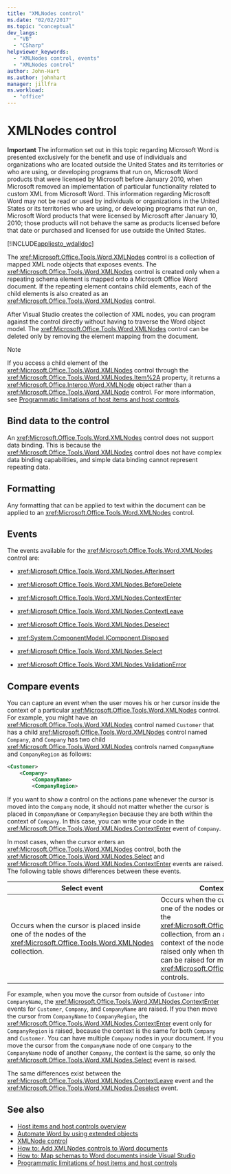 ```yaml
---
title: "XMLNodes control"
ms.date: "02/02/2017"
ms.topic: "conceptual"
dev_langs:
  - "VB"
  - "CSharp"
helpviewer_keywords:
  - "XMLNodes control, events"
  - "XMLNodes control"
author: John-Hart
ms.author: johnhart
manager: jillfra
ms.workload:
  - "office"
---
```

# XMLNodes control
  **Important** The information set out in this topic regarding Microsoft Word is presented exclusively for the benefit and use of individuals and organizations who are located outside the United States and its territories or who are using, or developing programs that run on, Microsoft Word products that were licensed by Microsoft before January 2010, when Microsoft removed an implementation of particular functionality related to custom XML from Microsoft Word. This information regarding Microsoft Word may not be read or used by individuals or organizations in the United States or its territories who are using, or developing programs that run on, Microsoft Word products that were licensed by Microsoft after January 10, 2010; those products will not behave the same as products licensed before that date or purchased and licensed for use outside the United States.

 [!INCLUDE[appliesto_wdalldoc](../vsto/includes/appliesto-wdalldoc-md.md)]

 The <xref:Microsoft.Office.Tools.Word.XMLNodes> control is a collection of mapped XML node objects that exposes events. The <xref:Microsoft.Office.Tools.Word.XMLNodes> control is created only when a repeating schema element is mapped onto a Microsoft Office Word document. If the repeating element contains child elements, each of the child elements is also created as an <xref:Microsoft.Office.Tools.Word.XMLNodes> control.

 After Visual Studio creates the collection of XML nodes, you can program against the control directly without having to traverse the Word object model. The <xref:Microsoft.Office.Tools.Word.XMLNodes> control can be deleted only by removing the element mapping from the document.

> [!NOTE]
>  If you access a child element of the <xref:Microsoft.Office.Tools.Word.XMLNodes> control through the <xref:Microsoft.Office.Tools.Word.XMLNodes.Item%2A> property, it returns a <xref:Microsoft.Office.Interop.Word.XMLNode> object rather than a <xref:Microsoft.Office.Tools.Word.XMLNode> control. For more information, see [Programmatic limitations of host items and host controls](../vsto/programmatic-limitations-of-host-items-and-host-controls.md).

## Bind data to the control
 An <xref:Microsoft.Office.Tools.Word.XMLNodes> control does not support data binding. This is because the <xref:Microsoft.Office.Tools.Word.XMLNodes> control does not have complex data binding capabilities, and simple data binding cannot represent repeating data.

## Formatting
 Any formatting that can be applied to text within the document can be applied to an <xref:Microsoft.Office.Tools.Word.XMLNodes> control.

## Events
 The events available for the <xref:Microsoft.Office.Tools.Word.XMLNodes> control are:

- <xref:Microsoft.Office.Tools.Word.XMLNodes.AfterInsert>

- <xref:Microsoft.Office.Tools.Word.XMLNodes.BeforeDelete>

- <xref:Microsoft.Office.Tools.Word.XMLNodes.ContextEnter>

- <xref:Microsoft.Office.Tools.Word.XMLNodes.ContextLeave>

- <xref:Microsoft.Office.Tools.Word.XMLNodes.Deselect>

- <xref:System.ComponentModel.IComponent.Disposed>

- <xref:Microsoft.Office.Tools.Word.XMLNodes.Select>

- <xref:Microsoft.Office.Tools.Word.XMLNodes.ValidationError>

## Compare events
 You can capture an event when the user moves his or her cursor inside the context of a particular <xref:Microsoft.Office.Tools.Word.XMLNodes> control. For example, you might have an <xref:Microsoft.Office.Tools.Word.XMLNodes> control named `Customer` that has a child <xref:Microsoft.Office.Tools.Word.XMLNodes> control named `Company`, and `Company` has two child <xref:Microsoft.Office.Tools.Word.XMLNodes> controls named `CompanyName` and `CompanyRegion` as follows:

```xml
<Customer>
    <Company>
        <CompanyName>
        <CompanyRegion>
```

 If you want to show a control on the actions pane whenever the cursor is moved into the `Company` node, it should not matter whether the cursor is placed in `CompanyName` or `CompanyRegion` because they are both within the context of `Company`. In this case, you can write your code in the <xref:Microsoft.Office.Tools.Word.XMLNodes.ContextEnter> event of `Company`.

 In most cases, when the cursor enters an <xref:Microsoft.Office.Tools.Word.XMLNodes> control, both the <xref:Microsoft.Office.Tools.Word.XMLNodes.Select> and <xref:Microsoft.Office.Tools.Word.XMLNodes.ContextEnter> events are raised. The following table shows differences between these events.

|Select event|ContextEnter event|
|------------------|------------------------|
|Occurs when the cursor is placed inside one of the nodes of the <xref:Microsoft.Office.Tools.Word.XMLNodes> collection.|Occurs when the cursor is placed inside one of the nodes or descendant nodes of the <xref:Microsoft.Office.Tools.Word.XMLNodes> collection, from an area outside of the context of the node. In other words, it is raised only when the context changes, and can be raised for multiple nested <xref:Microsoft.Office.Tools.Word.XMLNodes> controls.|

 For example, when you move the cursor from outside of `Customer` into `CompanyName`, the <xref:Microsoft.Office.Tools.Word.XMLNodes.ContextEnter> events for `Customer`, `Company`, and `CompanyName` are raised. If you then move the cursor from `CompanyName` to `CompanyRegion`, the <xref:Microsoft.Office.Tools.Word.XMLNodes.ContextEnter> event only for `CompanyRegion` is raised, because the context is the same for both `Company` and `Customer`. You can have multiple `Company` nodes in your document. If you move the cursor from the `CompanyName` node of one `Company` to the `CompanyName` node of another `Company`, the context is the same, so only the <xref:Microsoft.Office.Tools.Word.XMLNodes.Select> event is raised.

 The same differences exist between the <xref:Microsoft.Office.Tools.Word.XMLNodes.ContextLeave> event and the <xref:Microsoft.Office.Tools.Word.XMLNodes.Deselect> event.

## See also
- [Host items and host controls overview](../vsto/host-items-and-host-controls-overview.md)
- [Automate Word by using extended objects](../vsto/automating-word-by-using-extended-objects.md)
- [XMLNode control](../vsto/xmlnode-control.md)
- [How to: Add XMLNodes controls to Word documents](../vsto/how-to-add-xmlnodes-controls-to-word-documents.md)
- [How to: Map schemas to Word documents inside Visual Studio](../vsto/how-to-map-schemas-to-word-documents-inside-visual-studio.md)
- [Programmatic limitations of host items and host controls](../vsto/programmatic-limitations-of-host-items-and-host-controls.md)
